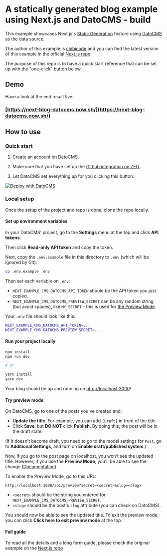 # A statically generated blog example using Next.js and DatoCMS - build

This example showcases Next.js's [Static Generation](/docs/basic-features/pages.md) feature using [DatoCMS](https://www.datocms.com/) as the data source.

The author of this example is [chibicode](https://github.com/chibicode) and you can find the latest version of this example in the official [Next.js repo](https://github.com/zeit/next.js/tree/canary/examples/cms-datocms).

The purpose of this repo is to have a quick start reference that can be set up with the "one-click" button below.

## Demo

Have a look at the end result live:

### [https://next-blog-datocms.now.sh/](https://next-blog-datocms.now.sh/)


## How to use


### Quick start

1. [Create an account on DatoCMS](https://datocms.com).

2. Make sure that you have set up the [Github integration on ZEIT](https://zeit.co/docs/v2/git-integrations/zeit-now-for-github).

3. Let DatoCMS set everything up for you clicking this button:

[![Deploy with DatoCMS](https://dashboard.datocms.com/deploy/button.svg)](https://dashboard.datocms.com/deploy?repo=datocms/nextjs-demo)


### Local setup

Once the setup of the project and repo is done, clone the repo locally.


#### Set up environment variables

In your DatoCMS' project, go to the **Settings** menu at the top and click **API tokens**.

Then click **Read-only API token** and copy the token.

Next, copy the `.env.example` file in this directory to `.env` (which will be ignored by Git):

```bash
cp .env.example .env
```

Then set each variable on `.env`:

- `NEXT_EXAMPLE_CMS_DATOCMS_API_TOKEN` should be the API token you just copied.
- `NEXT_EXAMPLE_CMS_DATOCMS_PREVIEW_SECRET` can be any random string (but avoid spaces), like `MY_SECRET` - this is used for [the Preview Mode](/docs/advanced-features/preview-mode.md).

Your `.env` file should look like this:

```bash
NEXT_EXAMPLE_CMS_DATOCMS_API_TOKEN=...
NEXT_EXAMPLE_CMS_DATOCMS_PREVIEW_SECRET=...
```

#### Run your project locally

```bash
npm install
npm run dev

# or

yarn install
yarn dev
```

Your blog should be up and running on [http://localhost:3000](http://localhost:3000)!


#### Try preview mode

On DatoCMS, go to one of the posts you've created and:

- **Update the title**. For example, you can add `[Draft]` in front of the title.
- Click **Save**, but **DO NOT** click **Publish**. By doing this, the post will be in the draft state.

(If it doesn't become draft, you need to go to the model settings for `Post`, go to **Additional Settings**, and turn on **Enable draft/published system**.)

Now, if you go to the post page on localhost, you won't see the updated title. However, if you use the **Preview Mode**, you'll be able to see the change ([Documentation](/docs/advanced-features/preview-mode.md)).

To enable the Preview Mode, go to this URL:

```
http://localhost:3000/api/preview?secret=<secret>&slug=<slug>
```

- `<secret>` should be the string you entered for `NEXT_EXAMPLE_CMS_DATOCMS_PREVIEW_SECRET`.
- `<slug>` should be the post's `slug` attribute (you can check on DatoCMS).

You should now be able to see the updated title. To exit the preview mode, you can click **Click here to exit preview mode** at the top.


#### Full guide

To read all the details and a long form guide, please check the original example on the [Next.js repo](https://github.com/zeit/next.js/tree/canary/examples/cms-datocms)

